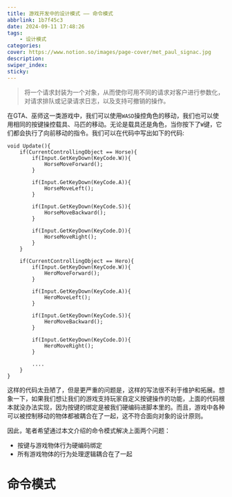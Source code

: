 ```yaml
---
title: 游戏开发中的设计模式 —— 命令模式
abbrlink: 1b7f45c3
date: 2024-09-11 17:48:26
tags:
    - 设计模式
categories:
cover: https://www.notion.so/images/page-cover/met_paul_signac.jpg
description:
swiper_index:
sticky:
---
```



> 将一个请求封装为一个对象，从而使你可用不同的请求对客户进行参数化，对请求排队或记录请求日志，以及支持可撤销的操作。

在GTA、巫师这一类游戏中，我们可以使用`WASD`操控角色的移动，我们也可以使用相同的按键操控载具、马匹的移动。无论是载具还是角色，当你按下了`W`键，它们都会执行了向前移动的指令。我们可以在代码中写出如下的代码:

```
void Update(){
    if(CurrentControllingObject == Horse){
        if(Input.GetKeyDown(KeyCode.W)){
            HorseMoveForward();
        }

        if(Input.GetKeyDown(KeyCode.A)){
            HorseMoveLeft();
        }

        if(Input.GetKeyDown(KeyCode.S)){
            HorseMoveBackward();
        }

        if(Input.GetKeyDown(KeyCode.D)){
            HorseMoveRight();
        }
    }

    if(CurrentControllingObject == Hero){
        if(Input.GetKeyDown(KeyCode.W)){
            HeroMoveForward();
        }

        if(Input.GetKeyDown(KeyCode.A)){
            HeroMoveLeft();
        }

        if(Input.GetKeyDown(KeyCode.S)){
            HeroMoveBackward();
        }

        if(Input.GetKeyDown(KeyCode.D)){
            HeroMoveRight();
        }

        ....
    }
}
```

这样的代码太丑陋了，但是更严重的问题是，这样的写法很不利于维护和拓展。想象一下，如果我们想让我们的游戏支持玩家自定义按键操作的功能，上面的代码根本就没办法实现，因为按键的绑定是被我们硬编码进脚本里的。而且，游戏中各种可以被控制移动的物体都被耦合在了一起，这不符合面向对象的设计原则。

因此，笔者希望通过本文介绍的命令模式解决上面两个问题：
- 按键与游戏物体行为硬编码绑定
- 所有游戏物体的行为处理逻辑耦合在了一起

# 命令模式